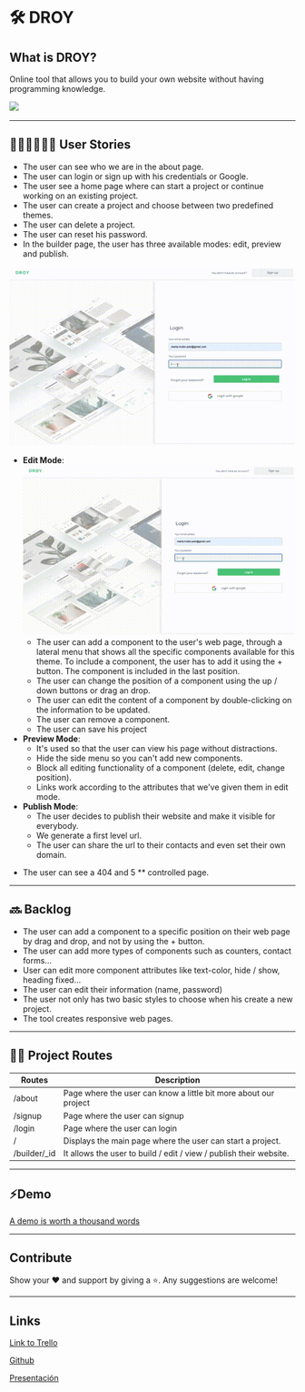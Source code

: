 # 🛠 DROY


## What is DROY?
Online tool that allows you to build your own website without having programming knowledge.

![](public/img/cover-readme.gif)

* * *

## 👩🏻‍💻👨🏻‍💻 User Stories 

* The user can see who we are in the about page.
* The user can login or sign up with his credentials or Google.
* The user see a home page where can start a project or continue working on an existing project.
* The user can create a project and choose between two predefined themes.
* The user can delete a project.
* The user can reset his password.
* In the builder page, the user has three available modes: edit, preview and publish.

![](public/img/gif1-readme.gif)

  - **Edit Mode**:
![](public/img/gif1-readme.gif)
    - The user can add a component to the user's web page, through a lateral menu that shows all the specific components             available for this theme. To include a component, the user has to add it using the + button. The component is included         in the last position.
    - The user can change the position of a component using the up / down buttons or drag an drop.
    - The user can edit the content of a component by double-clicking on the information to be updated.
    - The user can remove a component.
    - The user can save his project 
  - **Preview Mode**:
    - It's used so that the user can view his page without distractions.
    - Hide the side menu so you can't add new components.
    - Block all editing functionality of a component (delete, edit, change position).    
    - Links work according to the attributes that we've given them in edit mode.
   - **Publish Mode**:
      - The user decides to publish their website and make it visible for everybody.
      - We generate a first level url.
      - The user can share the url to their contacts and even set their own domain.
 * The user can see a 404 and 5 ** controlled page.
    

* * *

## 🔜 Backlog 

* The user can add a component to a specific position on their web page by drag and drop, and not by using the + button.
* The user can add more types of components such as counters, contact forms...
* User can edit more component attributes like text-color, hide / show, heading fixed...
* The user can edit their information (name, password)
* The user not only has two basic styles to choose when his create a new project.
* The tool creates responsive web pages.

* * *

## ✍🏻 Project Routes

| Routes | Description |
| -- | -- |
| /about | Page where the user can know a little bit more about our project |
| /signup | Page where the user can signup |
| /login | Page where the user can login |
| / | Displays the main page where the user can start a project. | 
| /builder/_id | It allows the user to build / edit / view / publish their website. |

* * *

## ⚡️Demo 

[A demo is worth a thousand words](https://droy-prod.web.app/about)

* * *

## Contribute

Show your ❤️ and support by giving a ⭐. 
Any suggestions are welcome!

* * *

## Links

[Link to Trello](https://trello.com/b/Krfo4Qp5/droy)

[Github](https://github.com/marcmnc7/droy)

[Presentación](https://docs.google.com/presentation/d/1uFGmgLAgxeSe85KBZDAyAb9DgJ9LqC1k4Wlm6_MQMug/edit#slide=id.p)

